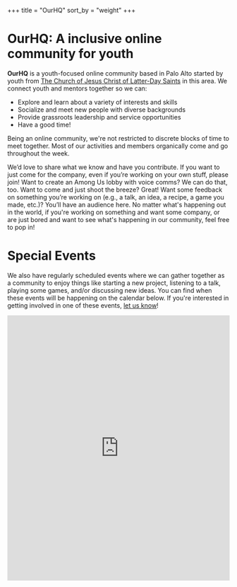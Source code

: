 +++
title = "OurHQ"
sort_by = "weight"
+++

# OurHQ: A inclusive online community for youth

**OurHQ** is a youth-focused online community based in Palo Alto started by youth from [The Church of Jesus Christ of Latter-Day Saints][lds] in this area.
We connect youth and mentors together so we can:

- Explore and learn about a variety of interests and skills
- Socialize and meet new people with diverse backgrounds
- Provide grassroots leadership and service opportunities
- Have a good time!

Being an online community, we're not restricted to discrete blocks of time to meet together.
Most of our activities and members organically come and go throughout the week.

We’d love to share what we know and have you contribute.
If you want to just come for the company, even if you’re working on your own stuff, please join!
Want to create an Among Us lobby with voice comms? We can do that, too.
Want to come and just shoot the breeze? Great!
Want some feedback on something you’re working on (e.g., a talk, an idea, a recipe, a game you made, etc.)? You’ll have an audience here.
No matter what's happening out in the world, if you're working on something and want some company, or are just bored and want to see what's happening in our community, feel free to pop in!

# Special Events

We also have regularly scheduled events where we can gather together as a community to enjoy things like starting a new project, listening to a talk, playing some games, and/or discussing new ideas.
You can find when these events will be happening on the calendar below.
If you're interested in getting involved in one of these events, [let us know][email]!

<iframe src="https://calendar.google.com/calendar/embed?height=600&amp;wkst=1&amp;bgcolor=%23fdf6e3&amp;ctz=America%2FLos_Angeles&amp;src=ZWczMXY1c3NxMDg3aGRqb2E1Zzc3NXNyNWdAZ3JvdXAuY2FsZW5kYXIuZ29vZ2xlLmNvbQ&amp;src=ZW4udXNhI2hvbGlkYXlAZ3JvdXAudi5jYWxlbmRhci5nb29nbGUuY29t&amp;color=%23795548&amp;color=%23009688&amp;mode=MONTH&amp;showCalendars=1&amp;showNav=1&amp;showTitle=1&amp;title=OurHQ%20Schedule" width="100%" height="600" frameborder="0" scrolling="no"></iframe>

[email]: mailto:ourhq@hsiao.dev
[lds]: https://www.churchofjesuschrist.org/
